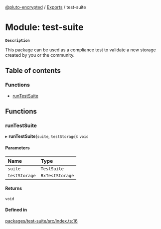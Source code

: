 [@pluto-encrypted](../README.md) / [Exports](../modules.md) / test-suite

# Module: test-suite

**`Description`**

This package can be used as a compliance test to validate a new storage created by you or the community.

## Table of contents

### Functions

- [runTestSuite](test_suite.md#runtestsuite)

## Functions

### runTestSuite

▸ **runTestSuite**(`suite`, `testStorage`): `void`

#### Parameters

| Name | Type |
| :------ | :------ |
| `suite` | `TestSuite` |
| `testStorage` | `RxTestStorage` |

#### Returns

`void`

#### Defined in

[packages/test-suite/src/index.ts:16](https://github.com/atala-community-projects/pluto-encrypted/blob/879549ef/packages/test-suite/src/index.ts#L16)
